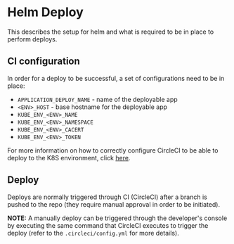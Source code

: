 # Helm Deploy

This describes the setup for helm and what is required to be in place to perform deploys.

## CI configuration

In order for a deploy to be successful, a set of configurations need to be in place:

* `APPLICATION_DEPLOY_NAME` - name of the deployable app
* `<ENV>_HOST` - base hostname for the deployable app
* `KUBE_ENV_<ENV>_NAME`
* `KUBE_ENV_<ENV>_NAMESPACE`
* `KUBE_ENV_<ENV>_CACERT`
* `KUBE_ENV_<ENV>_TOKEN`

For more information on how to correctly configure CircleCI to be able to deploy to the K8S environment, click [here](https://ministryofjustice.github.io/cloud-platform-user-docs/02-deploying-an-app/004-use-circleci-to-upgrade-app/#add-variables-to-circleci).

## Deploy

Deploys are normally triggered through CI (CircleCI) after a branch is pushed to the repo (they require manual approval in order to be initiated).

**NOTE:** A manually deploy can be triggered through the developer's console by executing the same command that CircleCI executes to trigger the deploy (refer to the `.circleci/config.yml` for more details).
